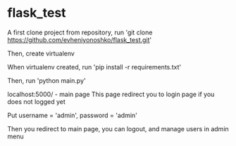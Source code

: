 # flask_test

A first clone project from repository, run 'git clone https://github.com/evheniyonoshko/flask_test.git'

Then, create virtualenv

When virtualenv created, run 'pip install -r requirements.txt'

Then, run 'python main.py'

localhost:5000/ - main page
This page redirect you to login page if you does not  logged yet

Put username = 'admin', password = 'admin'

Then you redirect to main page, you can logout, and manage users in admin menu